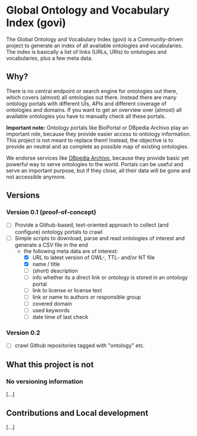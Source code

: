 # Global Ontology and Vocabulary Index (govi)

The Global Ontology and Vocabulary Index (govi) is a Community-driven project to generate an index of all available ontologies and vocabularies.
The index is basically a list of links (URLs, URIs) to ontologies and vocabularies, plus a few meta data.

## Why?

There is no central endpoint or search engine for ontologies out there, which covers (almost) all ontologies out there.
Instead there are many ontology portals with different UIs, APIs and different coverage of ontologies and domains.
If you want to get an overview over (almost) all available ontologies you have to manually check all these portals.

**Important note:** Ontology portals like BioPortal or DBpedia Archivo play an important role, because they provide easier access to ontology information.
This project is not meant to replace them! Instead, the objective is to provide an neutral and as complete as possible map of existing ontologies.

We endorse services like [DBpedia Archivo](https://archivo.dbpedia.org/), because they provide basic yet powerful way to serve ontologies to the world. Portals can be useful and serve an important purpose, but if they close, all their data will be gone and not accessible anymore.

## Versions

### Version 0.1 (proof-of-concept)

* [ ] Provide a Github-based, text-oriented approach to collect (and configure) ontology portals to crawl
* [ ] Simple scripts to download, parse and read ontologies of interest and generate a CSV file in the end
  * the following meta data are of interest:
    * [x] URL to latest version of OWL-, TTL- and/or NT file
    * [x] name / title
    * [ ] (short) description
    * [ ] info whether its a direct link or ontology is stored in an ontology portal
    * [ ] link to license or license text
    * [ ] link or name to authors or responsible group
    * [ ] covered domain
    * [ ] used keywords
    * [ ] date time of last check

### Version 0.2

* [ ] crawl Github repositories tagged with "ontology" etc.

## What this project is not

### No versioning information

[...]

## Contributions and Local development

[...]
